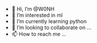 - 👋 Hi, I’m @W0NH
- 👀 I’m interested in ml
- 🌱 I’m currently learning python
- 💞️ I’m looking to collaborate on ...
- 📫 How to reach me ...

<!---
W0NH/W0NH is a ✨ special ✨ repository because its `README.md` (this file) appears on your GitHub profile.
You can click the Preview link to take a look at your changes.
--->
